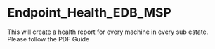 # Endpoint_Health_EDB_MSP
This will create a health report for every machine in every sub estate. Please follow the PDF Guide
